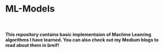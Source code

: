 <h1> ML-Models</h1>
<br>
<h4><p>
  This repository contains basic implementaion of Machine Leanring algorithms I have learned. You can also check out my Medium blogs to read about them in breif!</h4></p> 
